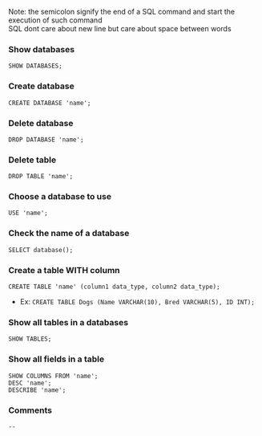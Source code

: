 Note: the semicolon signify the end of a SQL command and start the execution of such command \
SQL dont care about new line but care about space between words
### Show databases
```SHOW DATABASES;```
### Create database
```CREATE DATABASE 'name';```
### Delete database
```DROP DATABASE 'name';```
### Delete table
```DROP TABLE 'name';```
### Choose a database to use
```USE 'name';```
### Check the name of a database
```SELECT database();```
### Create a table WITH column
```CREATE TABLE 'name' (column1 data_type, column2 data_type);```
* Ex: ```CREATE TABLE Dogs (Name VARCHAR(10), Bred VARCHAR(5), ID INT);```
### Show all tables in a databases
```SHOW TABLES;```
### Show all fields in a table
```SHOW COLUMNS FROM 'name';```\
```DESC 'name';```\
```DESCRIBE 'name';```
### Comments
```--```